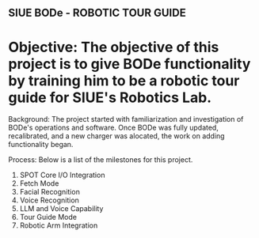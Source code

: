 ## SIUE BODe - ROBOTIC TOUR GUIDE
# Objective: The objective of this project is to give BODe functionality by training him to be a robotic tour guide for SIUE's Robotics Lab. 

Background: The project started with familiarization and investigation of BODe's operations and software. Once BODe was fully updated, recalibrated, and a new charger was alocated, the work on adding functionality began. 

Process: Below is a list of the milestones for this project.

1. SPOT Core I/O Integration
2. Fetch Mode 
3. Facial Recognition
4. Voice Recognition
5. LLM and Voice Capability
6. Tour Guide Mode 
7. Robotic Arm Integration
